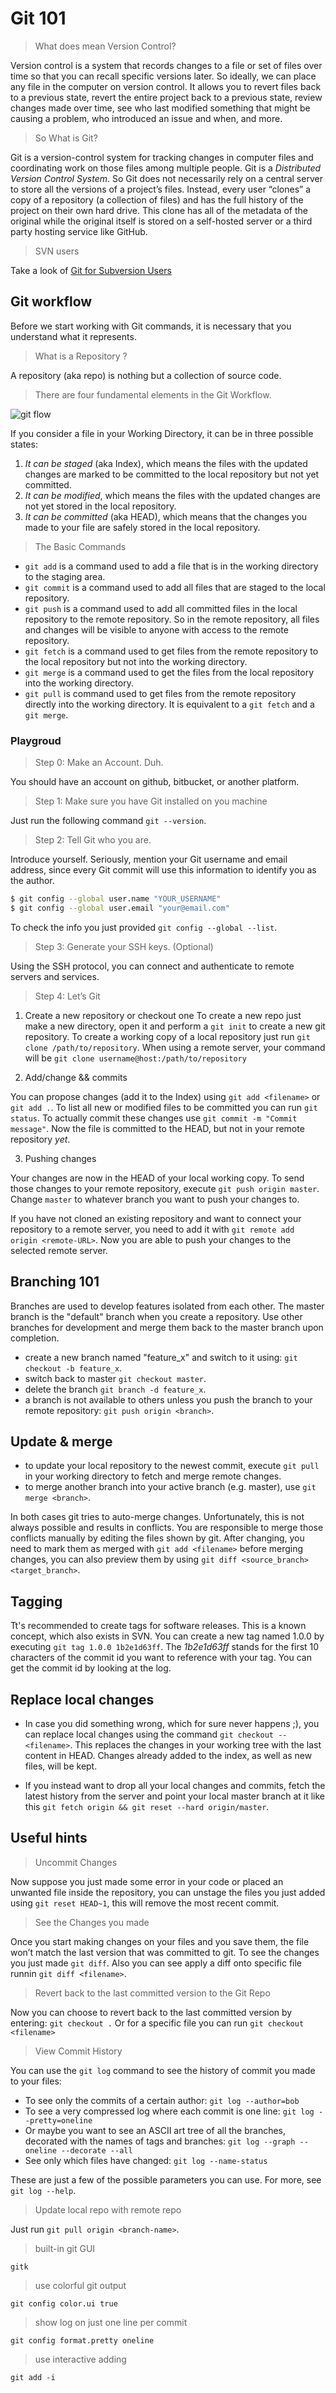 # Git 101

> What does mean Version Control?

Version control is a system that records changes to a file or set of files over time so that you can recall specific versions later. So ideally, we can place any file in the computer on version control. It allows you to revert files back to a previous state, revert the entire project back to a previous state, review changes made over time, see who last modified something that might be causing a problem, who introduced an issue and when, and more.

> So What is Git?

Git is a version-control system for tracking changes in computer files and coordinating work on those files among multiple people. Git is a _Distributed Version Control System_. So Git does not necessarily rely on a central server to store all the versions of a project’s files. Instead, every user “clones” a copy of a repository (a collection of files) and has the full history of the project on their own hard drive. This clone has all of the metadata of the original while the original itself is stored on a self-hosted server or a third party hosting service like GitHub.

> SVN users

Take a look of [Git for Subversion Users](https://www.codemag.com/Article/1105101/Git-for-Subversion-Users)

## Git workflow

Before we start working with Git commands, it is necessary that you understand what it represents.

> What is a Repository ?

A repository (aka repo) is nothing but a collection of source code.

> There are four fundamental elements in the Git Workflow.

![git flow](/img/git-flow.png)

If you consider a file in your Working Directory, it can be in three possible states:

1. _It can be staged_ (aka Index), which means the files with the updated changes are marked to be committed to the local repository but not yet committed.
2. _It can be modified_, which means the files with the updated changes are not yet stored in the local repository.
3. _It can be committed_ (aka HEAD), which means that the changes you made to your file are safely stored in the local repository.

> The Basic Commands

- `git add` is a command used to add a file that is in the working directory to the staging area.
- `git commit` is a command used to add all files that are staged to the local repository.
- `git push` is a command used to add all committed files in the local repository to the remote repository. So in the remote repository, all files and changes will be visible to anyone with access to the remote repository.
- `git fetch` is a command used to get files from the remote repository to the local repository but not into the working directory.
- `git merge` is a command used to get the files from the local repository into the working directory.
- `git pull` is command used to get files from the remote repository directly into the working directory. It is equivalent to a `git fetch` and a `git merge`.

### Playgroud

> Step 0: Make an Account. Duh.

You should have an account on github, bitbucket, or another platform.

> Step 1: Make sure you have Git installed on you machine

Just run the following command `git --version`.

> Step 2: Tell Git who you are.

Introduce yourself. Seriously, mention your Git username and email address, since every Git commit will use this information to identify you as the author.

```bash
$ git config --global user.name "YOUR_USERNAME"
$ git config --global user.email "your@email.com"
```

To check the info you just provided `git config --global --list`.

> Step 3: Generate your SSH keys. (Optional)

Using the SSH protocol, you can connect and authenticate to remote servers and services.

> Step 4: Let’s Git

1. Create a new repository or checkout one
   To create a new repo just make a new directory, open it and perform a `git init` to create a new git repository. To create a working copy of a local repository just run `git clone /path/to/repository`. When using a remote server, your command will be `git clone username@host:/path/to/repository`

2. Add/change && commits

You can propose changes (add it to the Index) using `git add <filename>` or `git add .`. To list all new or modified files to be committed you can run `git status`. To actually commit these changes use `git commit -m "Commit message"`. Now the file is committed to the HEAD, but not in your remote repository _yet_.

3. Pushing changes

Your changes are now in the HEAD of your local working copy. To send those changes to your remote repository, execute `git push origin master`. Change `master` to whatever branch you want to push your changes to.

If you have not cloned an existing repository and want to connect your repository to a remote server, you need to add it with `git remote add origin <remote-URL>`. Now you are able to push your changes to the selected remote server.

## Branching 101

Branches are used to develop features isolated from each other. The master branch is the "default" branch when you create a repository. Use other branches for development and merge them back to the master branch upon completion.

- create a new branch named "feature_x" and switch to it using: `git checkout -b feature_x`.
- switch back to master `git checkout master`.
- delete the branch `git branch -d feature_x`.
- a branch is not available to others unless you push the branch to your remote repository: `git push origin <branch>`.

## Update & merge

- to update your local repository to the newest commit, execute `git pull` in your working directory to fetch and merge remote changes.
- to merge another branch into your active branch (e.g. master), use `git merge <branch>`.

In both cases git tries to auto-merge changes. Unfortunately, this is not always possible and results in conflicts. You are responsible to merge those conflicts manually by editing the files shown by git. After changing, you need to mark them as merged with `git add <filename>` before merging changes, you can also preview them by using `git diff <source_branch> <target_branch>`.

## Tagging

Tt's recommended to create tags for software releases. This is a known concept, which also exists in SVN. You can create a new tag named 1.0.0 by executing
`git tag 1.0.0 1b2e1d63ff`. The _1b2e1d63ff_ stands for the first 10 characters of the commit id you want to reference with your tag. You can get the commit id by looking at the log.

## Replace local changes

- In case you did something wrong, which for sure never happens ;), you can replace local changes using the command `git checkout -- <filename>`. This replaces the changes in your working tree with the last content in HEAD. Changes already added to the index, as well as new files, will be kept.

- If you instead want to drop all your local changes and commits, fetch the latest history from the server and point your local master branch at it like this `git fetch origin && git reset --hard origin/master`.

## Useful hints

> Uncommit Changes

Now suppose you just made some error in your code or placed an unwanted file inside the repository, you can unstage the files you just added using `git reset HEAD~1`, this will remove the most recent commit.

> See the Changes you made

Once you start making changes on your files and you save them, the file won’t match the last version that was committed to git. To see the changes you just made `git diff`. Also you can see apply a diff onto specific file runnin `git diff <filename>`.

> Revert back to the last committed version to the Git Repo

Now you can choose to revert back to the last committed version by entering: `git checkout .` Or for a specific file you can run `git checkout <filename>`

> View Commit History

You can use the `git log` command to see the history of commit you made to your files:

- To see only the commits of a certain author: `git log --author=bob`
- To see a very compressed log where each commit is one line: `git log --pretty=oneline`
- Or maybe you want to see an ASCII art tree of all the branches, decorated with the names of tags and branches: `git log --graph --oneline --decorate --all`
- See only which files have changed: `git log --name-status`

These are just a few of the possible parameters you can use. For more, see `git log --help`.

> Update local repo with remote repo

Just run `git pull origin <branch-name>`.

> built-in git GUI

`gitk`

> use colorful git output

`git config color.ui true`

> show log on just one line per commit

`git config format.pretty oneline`

> use interactive adding

`git add -i`
